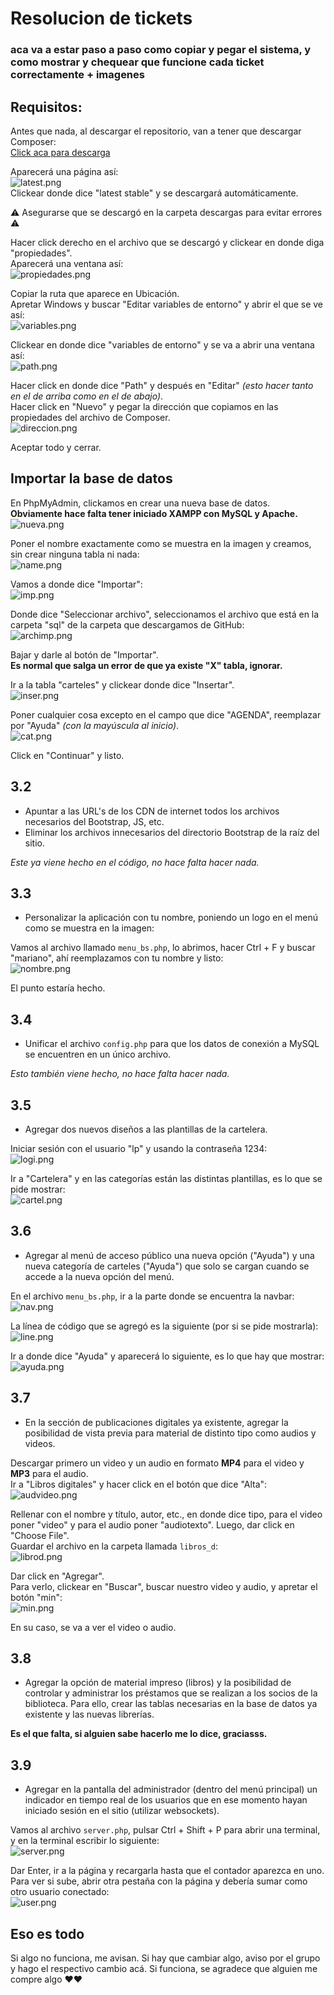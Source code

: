 # Resolucion de tickets

### aca va a estar paso a paso como copiar y pegar el sistema, y como mostrar y chequear que funcione cada ticket correctamente + imagenes

## Requisitos:

Antes que nada, al descargar el repositorio, van a tener que descargar Composer:  
[Click aca para descarga](https://getcomposer.org/download/)

Aparecerá una página así:  
![latest.png](latest.png)  
Clickear donde dice "latest stable" y se descargará automáticamente.

⚠️ Asegurarse que se descargó en la carpeta descargas para evitar errores ⚠️

Hacer click derecho en el archivo que se descargó y clickear en donde diga "propiedades".  
Aparecerá una ventana así:  
![propiedades.png](propiedades.png)

Copiar la ruta que aparece en Ubicación.  
Apretar Windows y buscar "Editar variables de entorno" y abrir el que se ve así:  
![variables.png](variables.png)

Clickear en donde dice "variables de entorno" y se va a abrir una ventana así:  
![path.png](path.png)

Hacer click en donde dice "Path" y después en "Editar" _(esto hacer tanto en el de arriba como en el de abajo)_.  
Hacer click en "Nuevo" y pegar la dirección que copiamos en las propiedades del archivo de Composer.  
![direccion.png](direccion.png)

Aceptar todo y cerrar.

## Importar la base de datos

En PhpMyAdmin, clickamos en crear una nueva base de datos.  
**Obviamente hace falta tener iniciado XAMPP con MySQL y Apache.**  
![nueva.png](nueva.png)

Poner el nombre exactamente como se muestra en la imagen y creamos, sin crear ninguna tabla ni nada:  
![name.png](name.png)

Vamos a donde dice "Importar":  
![imp.png](imp.png)

Donde dice "Seleccionar archivo", seleccionamos el archivo que está en la carpeta "sql" de la carpeta que descargamos de GitHub:  
![archimp.png](archimp.png)

Bajar y darle al botón de "Importar".  
**Es normal que salga un error de que ya existe "X" tabla, ignorar.**

Ir a la tabla "carteles" y clickear donde dice "Insertar".  
![inser.png](inser.png)

Poner cualquier cosa excepto en el campo que dice "AGENDA", reemplazar por "Ayuda" _(con la mayúscula al inicio)_.  
![cat.png](cat.png)

Click en "Continuar" y listo.

## 3.2

- Apuntar a las URL's de los CDN de internet todos los archivos necesarios del Bootstrap, JS, etc.
- Eliminar los archivos innecesarios del directorio Bootstrap de la raíz del sitio.

_Este ya viene hecho en el código, no hace falta hacer nada._

## 3.3

- Personalizar la aplicación con tu nombre, poniendo un logo en el menú como se muestra en la imagen:

Vamos al archivo llamado `menu_bs.php`, lo abrimos, hacer Ctrl + F y buscar "mariano", ahí reemplazamos con tu nombre y listo:  
![nombre.png](nombre.png)

El punto estaría hecho.

## 3.4

- Unificar el archivo `config.php` para que los datos de conexión a MySQL se encuentren en un único archivo.

_Esto también viene hecho, no hace falta hacer nada._

## 3.5

- Agregar dos nuevos diseños a las plantillas de la cartelera.

Iniciar sesión con el usuario "lp" y usando la contraseña 1234:  
![logi.png](logi.png)

Ir a "Cartelera" y en las categorías están las distintas plantillas, es lo que se pide mostrar:  
![cartel.png](cartel.png)

## 3.6

- Agregar al menú de acceso público una nueva opción ("Ayuda") y una nueva categoría de carteles ("Ayuda") que solo se cargan cuando se accede a la nueva opción del menú.

En el archivo `menu_bs.php`, ir a la parte donde se encuentra la navbar:  
![nav.png](nav.png)

La línea de código que se agregó es la siguiente (por si se pide mostrarla):  
![line.png](line.png)

Ir a donde dice "Ayuda" y aparecerá lo siguiente, es lo que hay que mostrar:  
![ayuda.png](ayuda.png)

## 3.7

- En la sección de publicaciones digitales ya existente, agregar la posibilidad de vista previa para material de distinto tipo como audios y videos.

Descargar primero un video y un audio en formato **MP4** para el video y **MP3** para el audio.  
Ir a "Libros digitales" y hacer click en el botón que dice "Alta":  
![audvideo.png](audvideo.png)

Rellenar con el nombre y título, autor, etc., en donde dice tipo, para el video poner "video" y para el audio poner "audiotexto". Luego, dar click en "Choose File".  
Guardar el archivo en la carpeta llamada `libros_d`:  
![librod.png](librod.png)

Dar click en "Agregar".  
Para verlo, clickear en "Buscar", buscar nuestro video y audio, y apretar el botón "min":  
![min.png](min.png)

En su caso, se va a ver el video o audio.

## 3.8

- Agregar la opción de material impreso (libros) y la posibilidad de controlar y administrar los préstamos que se realizan a los socios de la biblioteca. Para ello, crear las tablas necesarias en la base de datos ya existente y las nuevas librerías.

**Es el que falta, si alguien sabe hacerlo me lo dice, graciasss.**

## 3.9

- Agregar en la pantalla del administrador (dentro del menú principal) un indicador en tiempo real de los usuarios que en ese momento hayan iniciado sesión en el sitio (utilizar websockets).

Vamos al archivo `server.php`, pulsar Ctrl + Shift + P para abrir una terminal, y en la terminal escribir lo siguiente:  
![server.png](server.png)

Dar Enter, ir a la página y recargarla hasta que el contador aparezca en uno. Para ver si sube, abrir otra pestaña con la página y debería sumar como otro usuario conectado:  
![user.png](user.png)

## Eso es todo

Si algo no funciona, me avisan. Si hay que cambiar algo, aviso por el grupo y hago el respectivo cambio acá. Si funciona, se agradece que alguien me compre algo ❤️❤️

